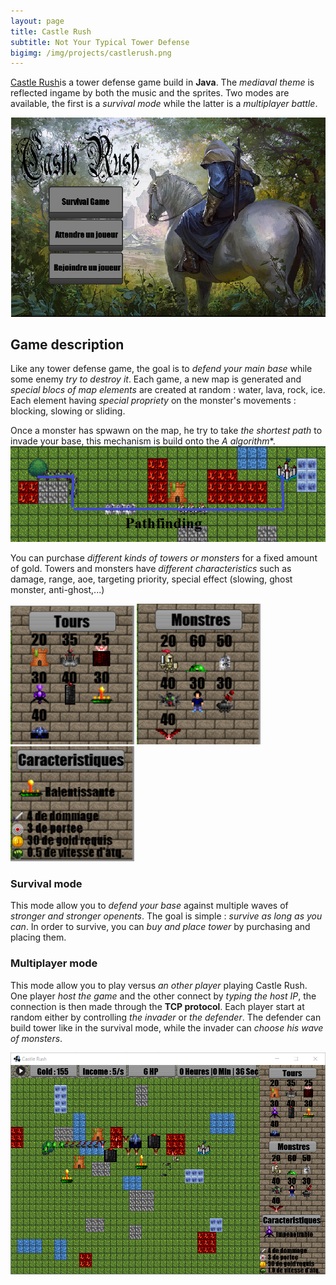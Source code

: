 ```yaml
---
layout: page
title: Castle Rush
subtitle: Not Your Typical Tower Defense
bigimg: /img/projects/castlerush.png
---
```


[Castle Rush](https://github.com/johan-gras/Castle-Rush)is a tower defense game build in **Java**.
The *mediaval theme* is reflected ingame by both the music and the sprites.
Two modes are available, the first is a *survival mode* while the latter is a *multiplayer battle*.

![alt text](/img/projects/castlerush/menu.png "Logo Title Text 1")

## Game description

Like any tower defense game, the goal is to *defend your main base* while some enemy *try to destroy it*. Each game, a new map is generated and *special blocs of map elements* are created at random : water, lava, rock, ice. Each element having *special propriety* on the monster's movements : blocking, slowing or sliding.

Once a monster has spwawn on the map, he try to take *the shortest path* to invade your base, this mechanism is build onto the **A* algorithm**.
![alt text](/img/projects/castlerush/pathfinding.png "Monsters take the shortest path")

You can purchase *different kinds of towers or monsters* for a fixed amount of gold. Towers and monsters have *different characteristics* such as damage, range, aoe, targeting priority, special effect (slowing, ghost monster, anti-ghost,...)

![alt text](/img/projects/castlerush/types1.png "Towers")
![alt text](/img/projects/castlerush/types2.png "Monsters")
![alt text](/img/projects/castlerush/types3.png "Characteristics")

### Survival mode

This mode allow you to *defend your base* against multiple waves of *stronger and stronger openents*.
The goal is simple : *survive as long as you can*.
In order to survive, you can *buy and place tower* by purchasing and placing them.

### Multiplayer mode

This mode allow you to play versus *an other player* playing Castle Rush.
One player *host the game* and the other connect by *typing the host IP*, the connection is then made through the **TCP protocol**.
Each player start at random either by controlling *the invader* or *the defender*.
The defender can build tower like in the survival mode, while the invader can *choose his wave of monsters*.

![alt text](/img/projects/castlerush/screen.png "Game Screen")
